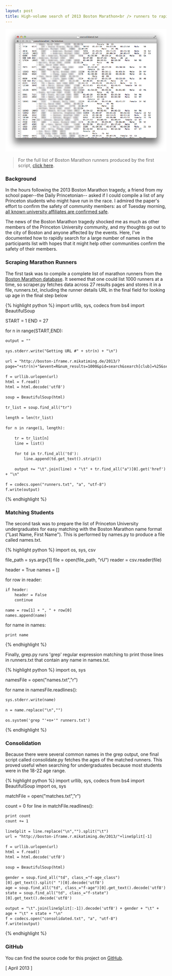 ```yaml
---
layout: post
title: High-volume search of 2013 Boston Marathon<br /> runners to rapidly identify community members
---
```


![](/static/boston-marathon/marathon.png)

> For the full list of Boston Marathon runners produced by the first script, [click here](/static/boston-marathon/runners.txt).

### Background

In the hours following the 2013 Boston Marathon tragedy, a friend from my school paper--the Daily Princetonian-- asked if I could compile a list of any Princeton students who might have run in the race. I admired the paper's effort to confirm the safety of community members: as of Tuesday morning, [all known university affiliates are confirmed safe](http://www.dailyprincetonian.com/2013/04/16/33108/).

The news of the Boston Marathon tragedy shocked me as much as other members of the Princeton University community, and my thoughts go out to the city of Boston and anyone affected by the events. Here, I've documented how to rapidly search for a large number of names in the participants list with hopes that it might help other communities confirm the safety of their members.

### Scraping Marathon Runners

The first task was to compile a complete list of marathon runners from the [Boston Marathon database](http://www.baa.org/individual.html). It seemed that one could list 1000 runners at a time, so scraper.py fetches data across 27 results pages and stores it in a file, runners.txt, including the runner details URL in the final field for looking up age in the final step below

{% highlight python %}
import urllib, sys, codecs
from bs4 import BeautifulSoup
 
START = 1
END = 27
 
for n in range(START,END):
 
    output = ""
    
    sys.stderr.write("Getting URL #" + str(n) + "\n")
    
    url = "http://boston-iframe.r.mikatiming.de/2013/?page="+str(n)+"&event=R&num_results=1000&pid=search&search[club]=%25&search[age_class]=%25&search[sex]=%25&search[nation]=%25&search[state]=%25&search_sort=name"
    
    f = urllib.urlopen(url)
    html = f.read()
    html = html.decode('utf8')
 
    soup = BeautifulSoup(html)
 
    tr_list = soup.find_all("tr")
 
    length = len(tr_list)
 
    for n in range(1, length):
        
        tr = tr_list[n]
        line = list()
        
        for td in tr.find_all('td'):
            line.append(td.get_text().strip())
 
        output += "\t".join(line) + "\t" + tr.find_all("a")[0].get('href') + "\n"
 
    f = codecs.open("runners.txt", "a", "utf-8")
    f.write(output)
{% endhighlight %}

### Matching Students

The second task was to prepare the list of Princeton University undergraduates for easy matching with the Boston Marathon name format ("Last Name, First Name"). This is performed by names.py to produce a file called names.txt.

{% highlight python %}
import os, sys, csv
 
file_path = sys.argv[1]
file  = open(file_path, "rU")
reader = csv.reader(file)
 
header = True
names = []
 
for row in reader:
    
    if header:
        header = False
        continue
 
    name = row[1] + ", " + row[0]
    names.append(name)
 
for name in names:
 
    print name
{% endhighlight %}

Finally, grep.py runs 'grep' regular expression matching to print those lines in runners.txt that contain any name in names.txt.

{% highlight python %}
import os, sys
 
namesFile = open("names.txt","r")
 
for name in namesFile.readlines():
 
    sys.stderr.write(name)
    
    n = name.replace("\n","")
    
    os.system('grep "'+n+'" runners.txt')
{% endhighlight %}

### Consolidation

Because there were several common names in the grep output, one final script called consolidate.py fetches the ages of the matched runners. This proved useful when searching for undergraduates because most students were in the 18-22 age range.

{% highlight python %}
import urllib, sys, codecs
from bs4 import BeautifulSoup
import os, sys
 
matchFile = open("matches.txt","r")
 
count = 0
for line in matchFile.readlines():
    
    print count
    count += 1
    
    lineSplit = line.replace("\n","").split("\t")
    url = "http://boston-iframe.r.mikatiming.de/2013/"+lineSplit[-1]
    
    f = urllib.urlopen(url)
    html = f.read()
    html = html.decode('utf8')
 
    soup = BeautifulSoup(html)
    
    gender = soup.find_all("td", class_="f-age_class")[0].get_text().split(" ")[0].decode('utf8')
    age = soup.find_all("td", class_="f-age")[0].get_text().decode('utf8')
    state = soup.find_all("td", class_="f-state")[0].get_text().decode('utf8')
 
    output = "\t".join(lineSplit[:-1]).decode('utf8') + gender + "\t" + age + "\t" + state + "\n"
    f = codecs.open("consolidated.txt", "a", "utf-8")
    f.write(output)
{% endhighlight %}

### GitHub

You can find the source code for this project on [GitHub](https://github.com/shbhrsaha/boston-marathon).

[ April 2013 ]